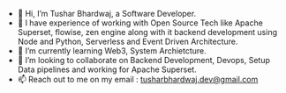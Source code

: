 - 👋 Hi, I’m Tushar Bhardwaj, a Software Developer.
- 👀 I have experience of working with Open Source Tech like Apache Superset, flowise, zen engine along with it backend development using Node and Python, Serverless and Event Driven Architecture.
- 🌱 I’m currently learning Web3, System Archietcture.
- 💞️ I’m looking to collaborate on Backend Development, Devops, Setup Data pipelines and working for Apache Superset.
- 📫 Reach out to me on my email : tusharbhardwaj.dev@gmail.com


<!---
strangerDevloper/strangerDevloper is a ✨ special ✨ repository because its `README.md` (this file) appears on your GitHub profile.
You can click the Preview link to take a look at your changes.
--->
